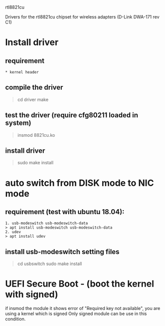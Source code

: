 rtl8821cu

Drivers for the rtl8821cu chipset for wireless adapters (D-Link DWA-171 rev C1)

# Install driver
## requirement
    * kernel header

## compile the driver
> cd driver
> make
## test the driver (require cfg80211 loaded in system)
> insmod 8821cu.ko
## install driver
> sudo make install

# auto switch from DISK mode to NIC mode
## requirement (test with ubuntu 18.04):
    1. usb-modeswitch usb-modeswitch-data
    > apt install usb-modeswitch usb-modeswitch-data
    2. udev
    > apt install udev

## install usb-modeswitch setting files
> cd usbswitch
> sudo make install

# UEFI Secure Boot - (boot the kernel with signed)
 if insmod the module it shows error of "Required key not available", you are using a kernel which is signed
 Only signed module can be use in this condition.
